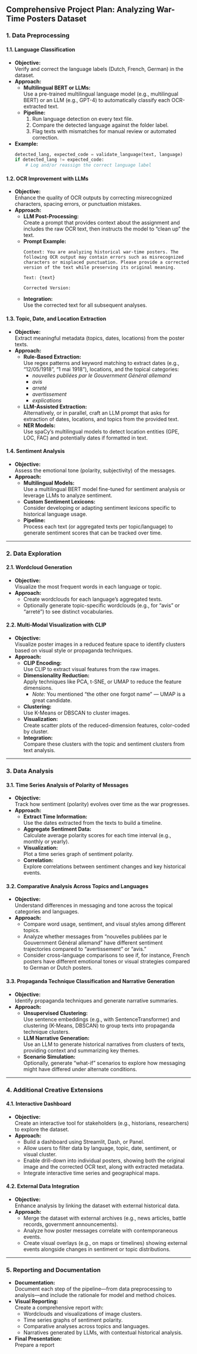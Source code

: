 ## **Comprehensive Project Plan: Analyzing War-Time Posters Dataset**

### **1. Data Preprocessing**

#### **1.1. Language Classification**
- **Objective:**  
  Verify and correct the language labels (Dutch, French, German) in the dataset.
- **Approach:**  
  - **Multilingual BERT or LLMs:**  
    Use a pre-trained multilingual language model (e.g., multilingual BERT) or an LLM (e.g., GPT-4) to automatically classify each OCR-extracted text.
  - **Pipeline:**  
    1. Run language detection on every text file.
    2. Compare the detected language against the folder label.
    3. Flag texts with mismatches for manual review or automated correction.
- **Example:**  
  ```python
  detected_lang, expected_code = validate_language(text, language)
  if detected_lang != expected_code:
      # Log and/or reassign the correct language label
  ```

#### **1.2. OCR Improvement with LLMs**
- **Objective:**  
  Enhance the quality of OCR outputs by correcting misrecognized characters, spacing errors, or punctuation mistakes.
- **Approach:**  
  - **LLM Post-Processing:**  
    Create a prompt that provides context about the assignment and includes the raw OCR text, then instructs the model to “clean up” the text.
  - **Prompt Example:**  
    ```
    Context: You are analyzing historical war-time posters. The following OCR output may contain errors such as misrecognized characters or misplaced punctuation. Please provide a corrected version of the text while preserving its original meaning.
    
    Text: {text}
    
    Corrected Version:
    ```
  - **Integration:**  
    Use the corrected text for all subsequent analyses.

#### **1.3. Topic, Date, and Location Extraction**
- **Objective:**  
  Extract meaningful metadata (topics, dates, locations) from the poster texts.
- **Approach:**  
  - **Rule-Based Extraction:**  
    Use regex patterns and keyword matching to extract dates (e.g., “12/05/1918”, “1 mai 1918”), locations, and the topical categories:
    - *nouvelles publiées par le Gouvernment Général allemand*
    - *avis*
    - *arreté*
    - *avertissement*
    - *explications*
  - **LLM-Assisted Extraction:**  
    Alternatively, or in parallel, craft an LLM prompt that asks for extraction of dates, locations, and topics from the provided text.
  - **NER Models:**  
    Use spaCy’s multilingual models to detect location entities (GPE, LOC, FAC) and potentially dates if formatted in text.
  
#### **1.4. Sentiment Analysis**
- **Objective:**  
  Assess the emotional tone (polarity, subjectivity) of the messages.
- **Approach:**  
  - **Multilingual Models:**  
    Use a multilingual BERT model fine-tuned for sentiment analysis or leverage LLMs to analyze sentiment.
  - **Custom Sentiment Lexicons:**  
    Consider developing or adapting sentiment lexicons specific to historical language usage.
  - **Pipeline:**  
    Process each text (or aggregated texts per topic/language) to generate sentiment scores that can be tracked over time.

---

### **2. Data Exploration**

#### **2.1. Wordcloud Generation**
- **Objective:**  
  Visualize the most frequent words in each language or topic.
- **Approach:**  
  - Create wordclouds for each language’s aggregated texts.
  - Optionally generate topic-specific wordclouds (e.g., for “avis” or “arreté”) to see distinct vocabularies.

#### **2.2. Multi-Modal Visualization with CLIP**
- **Objective:**  
  Visualize poster images in a reduced feature space to identify clusters based on visual style or propaganda techniques.
- **Approach:**  
  - **CLIP Encoding:**  
    Use CLIP to extract visual features from the raw images.
  - **Dimensionality Reduction:**  
    Apply techniques like PCA, t-SNE, or UMAP to reduce the feature dimensions.
    - *Note:* You mentioned “the other one forgot name” — UMAP is a great candidate.
  - **Clustering:**  
    Use K-Means or DBSCAN to cluster images.
  - **Visualization:**  
    Create scatter plots of the reduced-dimension features, color-coded by cluster.
  - **Integration:**  
    Compare these clusters with the topic and sentiment clusters from text analysis.

---

### **3. Data Analysis**

#### **3.1. Time Series Analysis of Polarity of Messages**
- **Objective:**  
  Track how sentiment (polarity) evolves over time as the war progresses.
- **Approach:**  
  - **Extract Time Information:**  
    Use the dates extracted from the texts to build a timeline.
  - **Aggregate Sentiment Data:**  
    Calculate average polarity scores for each time interval (e.g., monthly or yearly).
  - **Visualization:**  
    Plot a time series graph of sentiment polarity.
  - **Correlation:**  
    Explore correlations between sentiment changes and key historical events.

#### **3.2. Comparative Analysis Across Topics and Languages**
- **Objective:**  
  Understand differences in messaging and tone across the topical categories and languages.
- **Approach:**  
  - Compare word usage, sentiment, and visual styles among different topics.
  - Analyze whether messages from “nouvelles publiées par le Gouvernment Général allemand” have different sentiment trajectories compared to “avertissement” or “avis.”
  - Consider cross-language comparisons to see if, for instance, French posters have different emotional tones or visual strategies compared to German or Dutch posters.

#### **3.3. Propaganda Technique Classification and Narrative Generation**
- **Objective:**  
  Identify propaganda techniques and generate narrative summaries.
- **Approach:**  
  - **Unsupervised Clustering:**  
    Use sentence embeddings (e.g., with SentenceTransformer) and clustering (K-Means, DBSCAN) to group texts into propaganda technique clusters.
  - **LLM Narrative Generation:**  
    Use an LLM to generate historical narratives from clusters of texts, providing context and summarizing key themes.
  - **Scenario Simulation:**  
    Optionally, generate “what-if” scenarios to explore how messaging might have differed under alternate conditions.

---

### **4. Additional Creative Extensions**

#### **4.1. Interactive Dashboard**
- **Objective:**  
  Create an interactive tool for stakeholders (e.g., historians, researchers) to explore the dataset.
- **Approach:**  
  - Build a dashboard using Streamlit, Dash, or Panel.
  - Allow users to filter data by language, topic, date, sentiment, or visual cluster.
  - Enable drill-down into individual posters, showing both the original image and the corrected OCR text, along with extracted metadata.
  - Integrate interactive time series and geographical maps.

#### **4.2. External Data Integration**
- **Objective:**  
  Enhance analysis by linking the dataset with external historical data.
- **Approach:**  
  - Merge the dataset with external archives (e.g., news articles, battle records, government announcements).
  - Analyze how poster messages correlate with contemporaneous events.
  - Create visual overlays (e.g., on maps or timelines) showing external events alongside changes in sentiment or topic distributions.

---

### **5. Reporting and Documentation**

- **Documentation:**  
  Document each step of the pipeline—from data preprocessing to analysis—and include the rationale for model and method choices.
- **Visual Reporting:**  
  Create a comprehensive report with:
  - Wordclouds and visualizations of image clusters.
  - Time series graphs of sentiment polarity.
  - Comparative analyses across topics and languages.
  - Narratives generated by LLMs, with contextual historical analysis.
- **Final Presentation:**  
  Prepare a report
